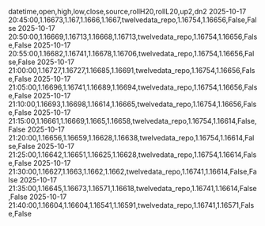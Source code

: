 datetime,open,high,low,close,source,rollH20,rollL20,up2,dn2
2025-10-17 20:45:00,1.16673,1.167,1.1666,1.1667,twelvedata_repo,1.16754,1.16656,False,False
2025-10-17 20:50:00,1.16669,1.16713,1.16668,1.16713,twelvedata_repo,1.16754,1.16656,False,False
2025-10-17 20:55:00,1.16682,1.16741,1.16678,1.16706,twelvedata_repo,1.16754,1.16656,False,False
2025-10-17 21:00:00,1.16727,1.16727,1.16685,1.16691,twelvedata_repo,1.16754,1.16656,False,False
2025-10-17 21:05:00,1.16696,1.16741,1.16689,1.16694,twelvedata_repo,1.16754,1.16656,False,False
2025-10-17 21:10:00,1.16693,1.16698,1.16614,1.16665,twelvedata_repo,1.16754,1.16656,False,False
2025-10-17 21:15:00,1.16661,1.16669,1.1665,1.16658,twelvedata_repo,1.16754,1.16614,False,False
2025-10-17 21:20:00,1.16656,1.16659,1.16628,1.16638,twelvedata_repo,1.16754,1.16614,False,False
2025-10-17 21:25:00,1.16642,1.16651,1.16625,1.16628,twelvedata_repo,1.16754,1.16614,False,False
2025-10-17 21:30:00,1.16627,1.1663,1.1662,1.1662,twelvedata_repo,1.16741,1.16614,False,False
2025-10-17 21:35:00,1.16645,1.16673,1.16571,1.16618,twelvedata_repo,1.16741,1.16614,False,False
2025-10-17 21:40:00,1.16604,1.16604,1.16541,1.16591,twelvedata_repo,1.16741,1.16571,False,False
